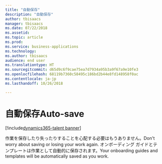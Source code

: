 ```yaml
---
title: "自動保存"
description: "自動保存"
author: tbisaacs
manager: tbisaacs
ms.date: 07/22/2018
ms.assetid: 
ms.topic: article
ms.prod: 
ms.service: business-applications
ms.technology: 
ms.author: tbisaacs
audience: end user
ms.translationtype: HT
ms.sourcegitcommit: d65d9c6f9cae75ea7d7934a95b3a9f67a9e10fe3
ms.openlocfilehash: 68119b7360c58495c186bd2b44e8fd148958f0ac
ms.contentlocale: ja-jp
ms.lasthandoff: 10/26/2018

---
```

#  <a name="auto-save"></a><span data-ttu-id="43b34-103">自動保存</span><span class="sxs-lookup"><span data-stu-id="43b34-103">Auto-save</span></span>

[!include[dynamics365-talent banner](../../includes/dynamics365-talent.md)]





<span data-ttu-id="43b34-104">作業を保存したり失ったりすることを心配する必要はもうありません。</span><span class="sxs-lookup"><span data-stu-id="43b34-104">Don't worry about saving or losing your work again.</span></span> <span data-ttu-id="43b34-105">オンボーディング ガイドとテンプレートは作業として自動的に保存されます。</span><span class="sxs-lookup"><span data-stu-id="43b34-105">Your onboarding guides and templates will be automatically saved as you work.</span></span>

